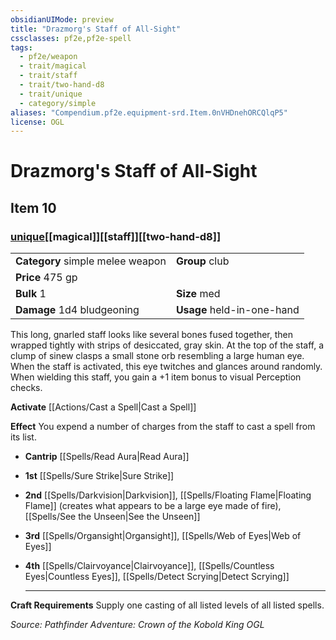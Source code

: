 ```yaml
---
obsidianUIMode: preview
title: "Drazmorg's Staff of All-Sight"
cssclasses: pf2e,pf2e-spell
tags:
  - pf2e/weapon
  - trait/magical
  - trait/staff
  - trait/two-hand-d8
  - trait/unique
  - category/simple
aliases: "Compendium.pf2e.equipment-srd.Item.0nVHDnehORCQlqP5"
license: OGL
---
```

# Drazmorg's Staff of All-Sight
## Item 10
### [unique](unique "Unique Rarity Trait")[[magical]][[staff]][[two-hand-d8]]

|  |  |
| -- | -- |
| **Category** simple melee weapon | **Group** club |
| **Price** 475 gp |  |
| **Bulk** 1 | **Size** med |
| **Damage** 1d4 bludgeoning  | **Usage** held-in-one-hand |



This long, gnarled staff looks like several bones fused together, then wrapped tightly with strips of desiccated, gray skin. At the top of the staff, a clump of sinew clasps a small stone orb resembling a large human eye. When the staff is activated, this eye twitches and glances around randomly. When wielding this staff, you gain a +1 item bonus to visual Perception checks.

**Activate** [[Actions/Cast a Spell|Cast a Spell]]

**Effect** You expend a number of charges from the staff to cast a spell from its list.

*   **Cantrip** [[Spells/Read Aura|Read Aura]]
*   **1st** [[Spells/Sure Strike|Sure Strike]]
*   **2nd** [[Spells/Darkvision|Darkvision]], [[Spells/Floating Flame|Floating Flame]] (creates what appears to be a large eye made of fire), [[Spells/See the Unseen|See the Unseen]]
*   **3rd** [[Spells/Organsight|Organsight]], [[Spells/Web of Eyes|Web of Eyes]]
*   **4th** [[Spells/Clairvoyance|Clairvoyance]], [[Spells/Countless Eyes|Countless Eyes]], [[Spells/Detect Scrying|Detect Scrying]]
    
    * * *
    

**Craft Requirements** Supply one casting of all listed levels of all listed spells.

*Source: Pathfinder Adventure: Crown of the Kobold King*
*OGL*